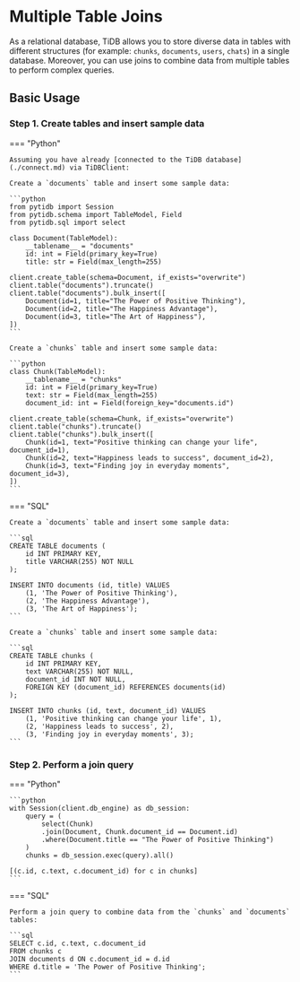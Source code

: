 # Multiple Table Joins

As a relational database, TiDB allows you to store diverse data in tables with different structures (for example: `chunks`, `documents`, `users`, `chats`) in a single database. Moreover, you can use joins to combine data from multiple tables to perform complex queries.

## Basic Usage


### Step 1. Create tables and insert sample data

=== "Python"

    Assuming you have already [connected to the TiDB database](./connect.md) via TiDBClient:

    Create a `documents` table and insert some sample data:

    ```python
    from pytidb import Session
    from pytidb.schema import TableModel, Field
    from pytidb.sql import select

    class Document(TableModel):
        __tablename__ = "documents"
        id: int = Field(primary_key=True)
        title: str = Field(max_length=255)

    client.create_table(schema=Document, if_exists="overwrite")
    client.table("documents").truncate()
    client.table("documents").bulk_insert([
        Document(id=1, title="The Power of Positive Thinking"),
        Document(id=2, title="The Happiness Advantage"),
        Document(id=3, title="The Art of Happiness"),
    ])
    ```

    Create a `chunks` table and insert some sample data:

    ```python
    class Chunk(TableModel):
        __tablename__ = "chunks"
        id: int = Field(primary_key=True)
        text: str = Field(max_length=255)
        document_id: int = Field(foreign_key="documents.id")

    client.create_table(schema=Chunk, if_exists="overwrite")
    client.table("chunks").truncate()
    client.table("chunks").bulk_insert([
        Chunk(id=1, text="Positive thinking can change your life", document_id=1),
        Chunk(id=2, text="Happiness leads to success", document_id=2),
        Chunk(id=3, text="Finding joy in everyday moments", document_id=3),
    ])
    ```

=== "SQL"

    Create a `documents` table and insert some sample data:

    ```sql
    CREATE TABLE documents (
        id INT PRIMARY KEY,
        title VARCHAR(255) NOT NULL
    );

    INSERT INTO documents (id, title) VALUES 
        (1, 'The Power of Positive Thinking'),
        (2, 'The Happiness Advantage'),
        (3, 'The Art of Happiness');
    ```

    Create a `chunks` table and insert some sample data:

    ```sql
    CREATE TABLE chunks (
        id INT PRIMARY KEY,
        text VARCHAR(255) NOT NULL,
        document_id INT NOT NULL,
        FOREIGN KEY (document_id) REFERENCES documents(id)
    );

    INSERT INTO chunks (id, text, document_id) VALUES 
        (1, 'Positive thinking can change your life', 1),
        (2, 'Happiness leads to success', 2),
        (3, 'Finding joy in everyday moments', 3);
    ```


### Step 2. Perform a join query

=== "Python"

    ```python
    with Session(client.db_engine) as db_session:
        query = (
            select(Chunk)
            .join(Document, Chunk.document_id == Document.id)
            .where(Document.title == "The Power of Positive Thinking")
        )
        chunks = db_session.exec(query).all()

    [(c.id, c.text, c.document_id) for c in chunks]
    ```

=== "SQL"

    Perform a join query to combine data from the `chunks` and `documents` tables:

    ```sql
    SELECT c.id, c.text, c.document_id
    FROM chunks c
    JOIN documents d ON c.document_id = d.id
    WHERE d.title = 'The Power of Positive Thinking';
    ```
